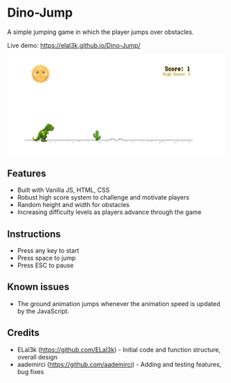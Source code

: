 # Dino-Jump

A simple jumping game in which the player jumps over obstacles.

Live demo: https://elal3k.github.io/Dino-Jump/

![Screensot](/assets/screenshot.png)

## Features

- Built with Vanilla JS, HTML, CSS
- Robust high score system to challenge and motivate players
- Random height and width for obstacles
- Increasing difficulty levels as players advance through the game

## Ιnstructions

- Press any key to start
- Press space to jump
- Press ESC to pause

## Known issues

- The ground animation jumps whenever the animation speed is updated by the JavaScript.

## Credits

- ELal3k (https://github.com/ELal3k) - Initial code and function structure, overall design
- aademirci (https://github.com/aademirci) - Adding and testing features, bug fixes